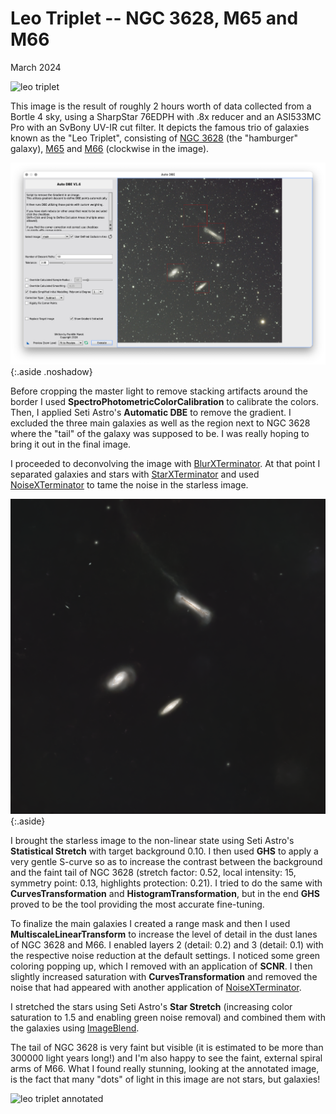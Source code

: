 # Leo Triplet -- NGC 3628, M65 and M66

March 2024

![leo triplet](final.png)

This image is the result of roughly 2 hours worth of data collected from a
Bortle 4 sky, using a SharpStar 76EDPH with .8x reducer and an ASI533MC Pro with
an SvBony UV-IR cut filter. It depicts the famous trio of galaxies known as the
"Leo Triplet", consisting of [NGC 3628](https://en.wikipedia.org/wiki/NGC_3628)
(the "hamburger" galaxy), [M65](https://en.wikipedia.org/wiki/Messier_65) and
[M66](https://en.wikipedia.org/wiki/Messier_66) (clockwise in the image).

![adbe](adbe.png){:.aside .noshadow}

Before cropping the master light to remove stacking artifacts around the border
I used **SpectroPhotometricColorCalibration** to calibrate the colors. Then, I
applied Seti Astro's **Automatic DBE**  to remove the gradient. I excluded the
three main galaxies as well as the region next to NGC 3628 where the "tail" of
the galaxy was supposed to be. I was really hoping to bring it out in the final
image.

I proceeded to deconvolving the image with [BlurXTerminator]. At that point I
separated galaxies and stars with [StarXTerminator] and used [NoiseXTerminator]
to tame the noise in the starless image.

![galaxies stretched](galaxies.png){:.aside}

I brought the starless image to the non-linear state using Seti Astro's
**Statistical Stretch** with target background 0.10. I then used **GHS** to
apply a very gentle S-curve so as to increase the contrast between the
background and the faint tail of NGC 3628 (stretch factor: 0.52, local
intensity: 15, symmetry point: 0.13, highlights protection: 0.21). I tried to do
the same with **CurvesTransformation** and **HistogramTransformation**, but in
the end **GHS** proved to be the tool providing the most accurate fine-tuning.

To finalize the main galaxies I created a range mask and then I used
**MultiscaleLinearTransform** to increase the level of detail in the dust lanes
of NGC 3628 and M66. I enabled layers 2 (detail: 0.2) and 3 (detail: 0.1) with
the respective noise reduction at the default settings. I noticed some green
coloring popping up, which I removed with an application of **SCNR**. I then
slightly increased saturation with **CurvesTransformation** and removed the
noise that had appeared with another application of [NoiseXTerminator].

I stretched the stars using Seti Astro's **Star Stretch** (increasing color
saturation to 1.5 and enabling green noise removal) and combined them with the
galaxies using [ImageBlend].

The tail of NGC 3628 is very faint but visible (it is estimated to be more than
300000 light years long!) and I'm also happy to see the faint, external spiral
arms of M66. What I found really stunning, looking at the annotated image, is
the fact that many "dots" of light in this image are not stars, but galaxies!

 ![leo triplet annotated](final_annotated.png)

[BlurXTerminator]: https://www.rc-astro.com/software/bxt/
[StarXTerminator]: https://www.rc-astro.com/software/sxt/
[NoiseXTerminator]: https://www.rc-astro.com/software/nxt/
[ImageBlend]: https://cosmicphotons.com/scripts/
